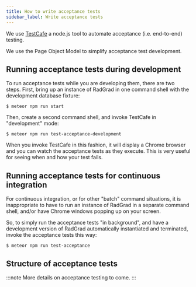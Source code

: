 ```yaml
---
title: How to write acceptance tests
sidebar_label: Write acceptance tests
---
```


We use [TestCafe](https://devexpress.github.io/testcafe/) a node.js tool to automate acceptance (i.e. end-to-end)  testing.


We use the Page Object Model to simplify acceptance test development.

## Running acceptance tests during development

To run acceptance tests while you are developing them, there are two steps. First, bring up an instance of RadGrad in one command shell with the development database fixture:

```
$ meteor npm run start
```

Then, create a second command shell, and invoke TestCafe in "development" mode:

```
$ meteor npm run test-acceptance-development
```

When you invoke TestCafe in this fashion, it will display a Chrome browser and you can watch the acceptance tests as they execute. This is very useful for seeing when and how your test fails.

## Running acceptance tests for continuous integration

For continuous integration, or for other "batch" command situations, it is inappropriate to have to run an instance of RadGrad in a separate command shell, and/or have Chrome windows popping up on your screen.

So, to simply run the acceptance tests "in background", and have a development version of RadGrad automatically instantiated and terminated, invoke the acceptance tests this way:

```
$ meteor npm run test-acceptance
```

## Structure of acceptance tests

:::note
More details on acceptance testing to come.
:::

